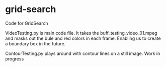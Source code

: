 # grid-search
Code for GridSearch

VideoTesting.py is main code file. It takes the buff_testing_video_01.mpeg and masks out the bule and red colors in each frame. Enabling us to create a boundary box in the future.

ContourTesting.py plays around with contour lines on a still image. Work in progress
